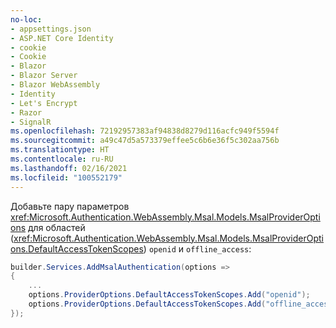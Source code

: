 ```yaml
---
no-loc:
- appsettings.json
- ASP.NET Core Identity
- cookie
- Cookie
- Blazor
- Blazor Server
- Blazor WebAssembly
- Identity
- Let's Encrypt
- Razor
- SignalR
ms.openlocfilehash: 72192957383af94838d8279d116acfc949f5594f
ms.sourcegitcommit: a49c47d5a573379effee5c6b6e36f5c302aa756b
ms.translationtype: HT
ms.contentlocale: ru-RU
ms.lasthandoff: 02/16/2021
ms.locfileid: "100552179"
---
```

Добавьте пару параметров <xref:Microsoft.Authentication.WebAssembly.Msal.Models.MsalProviderOptions> для областей (<xref:Microsoft.Authentication.WebAssembly.Msal.Models.MsalProviderOptions.DefaultAccessTokenScopes>) `openid` и `offline_access`:

```csharp
builder.Services.AddMsalAuthentication(options =>
{
    ...
    options.ProviderOptions.DefaultAccessTokenScopes.Add("openid");
    options.ProviderOptions.DefaultAccessTokenScopes.Add("offline_access");
});
```
